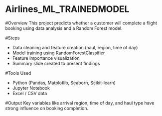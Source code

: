 ﻿# Airlines_ML_TRAINEDMODEL
 #Overview
This project predicts whether a customer will complete a flight booking using data analysis and a Random Forest model.

#Steps
- Data cleaning and feature creation (haul, region, time of day)
- Model training using RandomForestClassifier
- Feature importance visualization
- Summary slide created to present findings

#Tools Used
- Python (Pandas, Matplotlib, Seaborn, Scikit-learn)
- Jupyter Notebook
- Excel / CSV data

#Output
Key variables like arrival region, time of day, and haul type have strong influence on booking completion.

